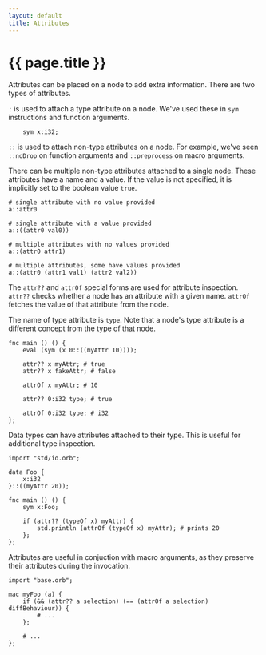 ```yaml
---
layout: default
title: Attributes
---
```

# {{ page.title }}

Attributes can be placed on a node to add extra information. There are two types of attributes.

`:` is used to attach a type attribute on a node. We've used these in `sym` instructions and function arguments.

```
    sym x:i32;
```

`::` is used to attach non-type attributes on a node. For example, we've seen `::noDrop` on function arguments and `::preprocess` on macro arguments.

There can be multiple non-type attributes attached to a single node. These attributes have a name and a value. If the value is not specified, it is implicitly set to the boolean value `true`.

```
# single attribute with no value provided
a::attr0

# single attribute with a value provided
a::((attr0 val0))

# multiple attributes with no values provided
a::(attr0 attr1)

# multiple attributes, some have values provided
a::(attr0 (attr1 val1) (attr2 val2))
```

The `attr??` and `attrOf` special forms are used for attribute inspection. `attr??` checks whether a node has an attribute with a given name. `attrOf` fetches the value of that attribute from the node.

The name of type attribute is `type`. Note that a node's type attribute is a different concept from the type of that node.

```
fnc main () () {
    eval (sym (x 0::((myAttr 10))));

    attr?? x myAttr; # true
    attr?? x fakeAttr; # false

    attrOf x myAttr; # 10

    attr?? 0:i32 type; # true

    attrOf 0:i32 type; # i32
};
```

Data types can have attributes attached to their type. This is useful for additional type inspection.

```
import "std/io.orb";

data Foo {
    x:i32
}::((myAttr 20));

fnc main () () {
    sym x:Foo;

    if (attr?? (typeOf x) myAttr) {
        std.println (attrOf (typeOf x) myAttr); # prints 20
    };
};
```

Attributes are useful in conjuction with macro arguments, as they preserve their attributes during the invocation.

```
import "base.orb";

mac myFoo (a) {
    if (&& (attr?? a selection) (== (attrOf a selection) diffBehaviour)) {
        # ...
    };

    # ...
};
```